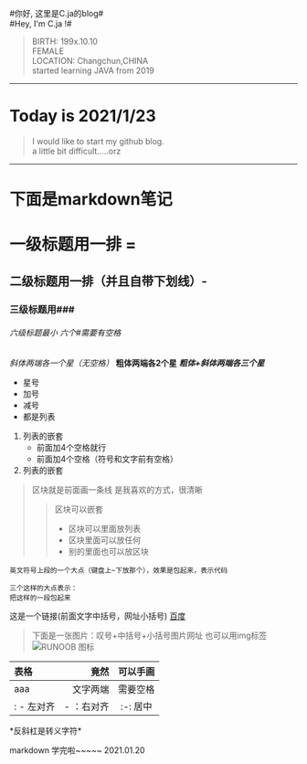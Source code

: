 

#你好, 这里是C.ja的blog#  
#Hey, I'm C.ja !#

> BIRTH: 199x.10.10  
> FEMALE  
> LOCATION:  Changchun,CHINA  
> started learning JAVA from 2019  



----------------------------------

Today is 2021/1/23
===============
> I would like to start my github blog.  
> a little bit difficult.....orz

----------------------------------


下面是markdown笔记
=============

一级标题用一排 =
===========================
二级标题用一排（并且自带下划线）-
-----------------------------------------
### 三级标题用### 
###### 六级标题最小 六个#需要有空格

*斜体两端各一个星（无空格）*
**粗体两端各2个星**
***粗体+斜体两端各三个星***

* 星号
* 加号
* 减号
* 都是列表

1. 列表的嵌套
    - 前面加4个空格就行
    - 前面加4个空格（符号和文字前有空格）
2. 列表的嵌套

> 区块就是前面画一条线
> 是我喜欢的方式，很清晰
> > 区块可以嵌套
> >  + 区块可以里面放列表
> >  + 区块里面可以放任何
> >  + 别的里面也可以放区块

`英文符号上段的一个大点（键盘上~下放那个），效果是包起来，表示代码`

```
三个这样的大点表示：
把这样的一段包起来
```

这是一个链接(前面文字中括号，网址小括号)  [百度](www.baidu.com)

> 下面是一张图片：叹号+中括号+小括号图片网址
> 也可以用img标签
> ![RUNOOB 图标](http://static.runoob.com/images/runoob-logo.png)

| 表格 | 竟然 | 可以手画 |
| :---- | ----: |  :----: |
| aaa | 文字两端 | 需要空格 |
|  : - 左对齐   |  - ：右对齐  |  :-: 居中  |

\*反斜杠是转义字符*

markdown 学完啦~~~~~
2021.01.20
